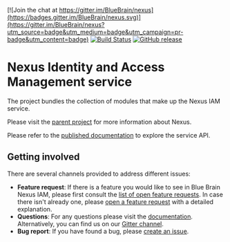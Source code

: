 [![Join the chat at https://gitter.im/BlueBrain/nexus](https://badges.gitter.im/BlueBrain/nexus.svg)](https://gitter.im/BlueBrain/nexus?utm_source=badge&utm_medium=badge&utm_campaign=pr-badge&utm_content=badge)
[![Build Status](https://bbpcode.epfl.ch/ci/buildStatus/icon?job=nexus.sbt.nexus-iam)](https://bbpcode.epfl.ch/ci/job/nexus.sbt.nexus-iam)
[![GitHub release](https://img.shields.io/github/release/BlueBrain/nexus-iam.svg)]()

# Nexus Identity and Access Management service

The project bundles the collection of modules that make up the Nexus IAM service.

Please visit the [parent project](https://github.com/BlueBrain/nexus) for more information about Nexus.

Please refer to the [published documentation](https://bluebrainnexus.io/docs/api/1.0/iam/index.html) to explore the service API.

## Getting involved
 There are several channels provided to address different issues:
- **Feature request**: If there is a feature you would like to see in Blue Brain Nexus IAM, please first consult the [list of open feature requests](https://github.com/BlueBrain/nexus/issues?q=is%3Aopen+is%3Aissue+label%3Afeature+label%3Aiam). In case there isn't already one, please [open a feature request](https://github.com/BlueBrain/nexus/issues/new?labels=feature,iam) with a detailed explanation.
- **Questions**: For any questions please visit the [documentation](https://bluebrainnexus.io/docs/api/1.0/iam/index.html). Alternatively, you can find us on our [Gitter channel](https://gitter.im/BlueBrain/nexus).
- **Bug report**: If you have found a bug, please [create an issue](https://github.com/BlueBrain/nexus/issues/new?labels=bug,iam).
